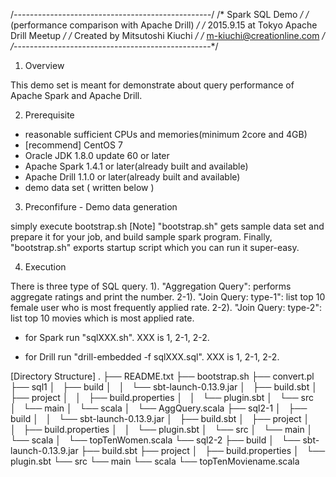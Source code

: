 /*-------------------------------------------------*/
/* Spark SQL Demo                                  */
/*  (performance comparison with Apache Drill)     */
/*       2015.9.15 at Tokyo Apache Drill Meetup    */
/*       Created by Mitsutoshi Kiuchi              */
/*                  <m-kiuchi@creationline.com>    */
/*-------------------------------------------------*/

1. Overview

This demo set is meant for demonstrate about query performance of Apache Spark and Apache Drill.

2. Prerequisite

- reasonable sufficient CPUs and memories(minimum 2core and 4GB)
- [recommend] CentOS 7
- Oracle JDK 1.8.0 update 60 or later
- Apache Spark 1.4.1 or later(already built and available)
- Apache Drill 1.1.0 or later(already built and available)
- demo data set ( written below )

3. Preconfifure - Demo data generation

simply execute bootstrap.sh
  [Note]
    "bootstrap.sh" gets sample data set and prepare it for your job, and build sample spark program.
    Finally, "bootstrap.sh" exports startup script which you can run it super-easy.

4. Execution

There is three type of SQL query.
1). "Aggregation Query": performs aggregate ratings and print the number.
2-1). "Join Query: type-1": list top 10 female user who is most frequently applied rate.
2-2). "Join Query: type-2": list top 10 movies which is most applied rate.

- for Spark
  run "sqlXXX.sh". XXX is 1, 2-1, 2-2.

- for Drill
  run "drill-embedded -f sqlXXX.sql". XXX is 1, 2-1, 2-2.


[Directory Structure]
.
├── README.txt
├── bootstrap.sh
├── convert.pl
├── sql1
│   ├── build
│   │   └── sbt-launch-0.13.9.jar
│   ├── build.sbt
│   ├── project
│   │   ├── build.properties
│   │   └── plugin.sbt
│   └── src
│       └── main
│           └── scala
│               └── AggQuery.scala
├── sql2-1
│   ├── build
│   │   └── sbt-launch-0.13.9.jar
│   ├── build.sbt
│   ├── project
│   │   ├── build.properties
│   │   └── plugin.sbt
│   └── src
│       └── main
│           └── scala
│               └── topTenWomen.scala
└── sql2-2
    ├── build
    │   └── sbt-launch-0.13.9.jar
    ├── build.sbt
    ├── project
    │   ├── build.properties
    │   └── plugin.sbt
    └── src
        └── main
            └── scala
                └── topTenMoviename.scala

